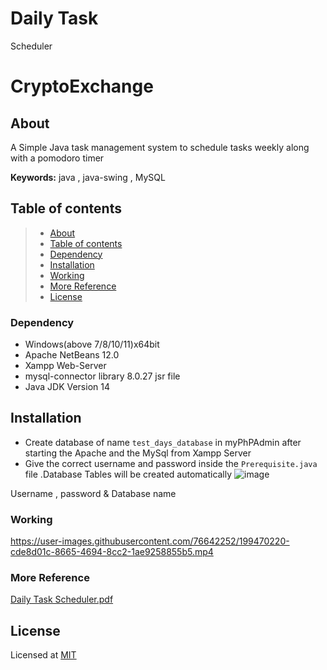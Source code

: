 # Daily Task 
Scheduler
# CryptoExchange

## About

A Simple Java task management system to schedule tasks weekly along with a pomodoro timer  


**Keywords:**  java , java-swing , MySQL

## Table of contents

>   * [About](#about--synopsis)
>   * [Table of contents](#table-of-contents)
>   * [Dependency](#dependency)
>   * [Installation](#installation)
>   * [Working](#working)
>   * [More Reference](#more-reference)
>   * [License](#license)

### Dependency

- Windows(above 7/8/10/11)x64bit
- Apache NetBeans 12.0
- Xampp Web-Server
- mysql-connector library 8.0.27 jsr file
- Java JDK Version 14

## Installation

- Create database of name `test_days_database` in myPhPAdmin after starting the Apache and the MySql from Xampp Server 
- Give the correct username and password inside the `Prerequisite.java` file .Database Tables will be created automatically
![image](https://user-images.githubusercontent.com/76642252/199481601-35bf4447-4725-461b-b961-17137540539e.png)
<figcaption> Username , password & Database name</figcaption>

### Working

https://user-images.githubusercontent.com/76642252/199470220-cde8d01c-8665-4694-8cc2-1ae9258855b5.mp4

### More Reference

[Daily Task Scheduler.pdf](https://github.com/VidhyaVarshanyJS/DailyTaskScheduler/blob/1a3c85cf9180288d2f78b16ad44c3ed7ecf0358f/Daily%20Task%20Scheduler.pdf)

## License

Licensed at [MIT](https://choosealicense.com/licenses/mit/)
